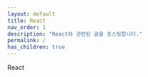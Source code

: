 ```yaml
---
layout: default
title: React
nav_order: 1
description: "React와 관련된 글을 포스팅합니다."
permalink: /
has_children: true
---
```

React